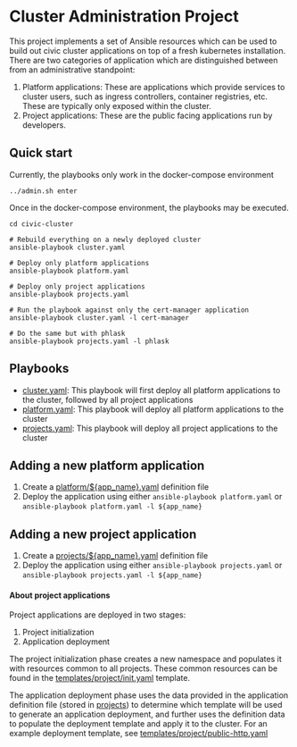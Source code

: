 # Cluster Administration Project

This project implements a set of Ansible resources
which can be used to build out civic cluster applications
on top of a fresh kubernetes installation. There are two
categories of application which are distinguished between
from an administrative standpoint:

1. Platform applications: These are applications which provide
 services to cluster users, such as ingress controllers, container
 registries, etc. These are typically only exposed within the cluster.
2. Project applications: These are the public facing applications
 run by developers.

## Quick start

Currently, the playbooks only work in the docker-compose environment

```
../admin.sh enter
```

Once in the docker-compose environment, the playbooks may be executed.

```
cd civic-cluster

# Rebuild everything on a newly deployed cluster
ansible-playbook cluster.yaml

# Deploy only platform applications
ansible-playbook platform.yaml

# Deploy only project applications
ansible-playbook projects.yaml

# Run the playbook against only the cert-manager application
ansible-playbook cluster.yaml -l cert-manager

# Do the same but with phlask
ansible-playbook projects.yaml -l phlask
```

## Playbooks

- [cluster.yaml](./cluster.yaml): This playbook will first deploy all
 platform applications to the cluster, followed by all project applications
- [platform.yaml](./platform.yaml): This playbook will deploy all platform applications to the cluster
- [projects.yaml](./projects.yaml): This playbook will deploy all project applications to the cluster

## Adding a new platform application

1. Create a [platform/${app_name}.yaml](../platform) definition file
2. Deploy the application using either `ansible-playbook platform.yaml` or `ansible-playbook platform.yaml -l ${app_name}`

## Adding a new project application

1. Create a [projects/${app_name}.yaml](../projects) definition file
2. Deploy the application using either `ansible-playbook projects.yaml` or `ansible-playbook projects.yaml -l ${app_name}`

#### About project applications

Project applications are deployed in two stages:

1. Project initialization
2. Application deployment

The project initialization phase creates a new namespace and populates it with resources common to all projects. These common resources can be found in the [templates/project/init.yaml](./templates/project/init.yaml) template.

The application deployment phase uses the data provided in the application definition file (stored in [projects](../projects))
to determine which template will be used to generate an application
deployment, and further uses the definition data to populate the
deployment template and apply it to the cluster. For an example
deployment template, see [templates/project/public-http.yaml](./templates/project/public-http.yaml)
